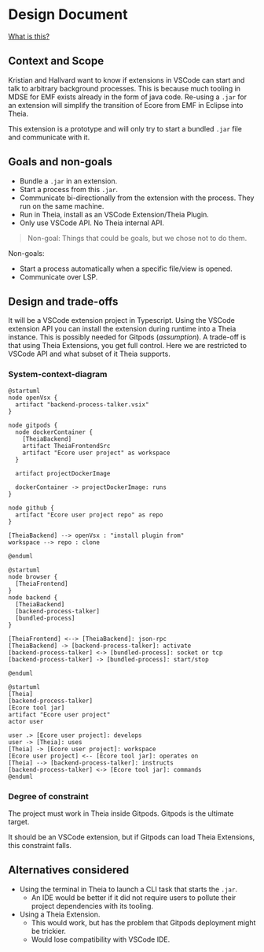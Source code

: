 # Design Document

[What is this?](https://www.industrialempathy.com/posts/design-docs-at-google/)

## Context and Scope

Kristian and Hallvard want to know if extensions in VSCode can start and talk to arbitrary background processes. This is because much tooling in MDSE for EMF exists already in the form of java code. Re-using a `.jar` for an extension will simplify the transition of Ecore from EMF in Eclipse into Theia.

This extension is a prototype and will only try to start a bundled `.jar` file and communicate with it.

## Goals and non-goals

* Bundle a `.jar` in an extension.
* Start a process from this `.jar`.
* Communicate bi-directionally from the extension with the process. They run on the same machine.
* Run in Theia, install as an VSCode Extension/Theia Plugin.
* Only use VSCode API. No Theia internal API.

> Non-goal: Things that could be goals, but we chose not to do them.

Non-goals:
* Start a process automatically when a specific file/view is opened.
* Communicate over LSP.

## Design and trade-offs

It will be a VSCode extension project in Typescript.
Using the VSCode extension API you can install the extension during runtime into a Theia instance. This is possibly needed for Gitpods (*assumption*).
A trade-off is that using Theia Extensions, you get full control. Here we are restricted to VSCode API and what subset of it Theia supports.

### System-context-diagram

```plantuml
@startuml
node openVsx {
  artifact "backend-process-talker.vsix"
}

node gitpods {
  node dockerContainer {
    [TheiaBackend]
    artifact TheiaFrontendSrc
    artifact "Ecore user project" as workspace
  }

  artifact projectDockerImage

  dockerContainer -> projectDockerImage: runs
}

node github {
  artifact "Ecore user project repo" as repo
}

[TheiaBackend] --> openVsx : "install plugin from"
workspace --> repo : clone

@enduml
```

```plantuml
@startuml
node browser {
  [TheiaFrontend]
}
node backend {
  [TheiaBackend]
  [backend-process-talker]
  [bundled-process]
}

[TheiaFrontend] <--> [TheiaBackend]: json-rpc
[TheiaBackend] -> [backend-process-talker]: activate
[backend-process-talker] <-> [bundled-process]: socket or tcp
[backend-process-talker] -> [bundled-process]: start/stop

@enduml
```

```plantuml
@startuml
[Theia]
[backend-process-talker]
[Ecore tool jar]
artifact "Ecore user project"
actor user

user .> [Ecore user project]: develops
user -> [Theia]: uses
[Theia] -> [Ecore user project]: workspace
[Ecore user project] <-- [Ecore tool jar]: operates on
[Theia] --> [backend-process-talker]: instructs
[backend-process-talker] <-> [Ecore tool jar]: commands
@enduml
```

### Degree of constraint

The project must work in Theia inside Gitpods.
Gitpods is the ultimate target.

It should be an VSCode extension, but if Gitpods can load Theia Extensions, this constraint falls.

## Alternatives considered

* Using the terminal in Theia to launch a CLI task that starts the `.jar`.
  * An IDE would be better if it did not require users to pollute their project dependencies with its tooling.
* Using a Theia Extension. 
  * This would work, but has the problem that Gitpods deployment might be trickier.
  * Would lose compatibility with VSCode IDE.

